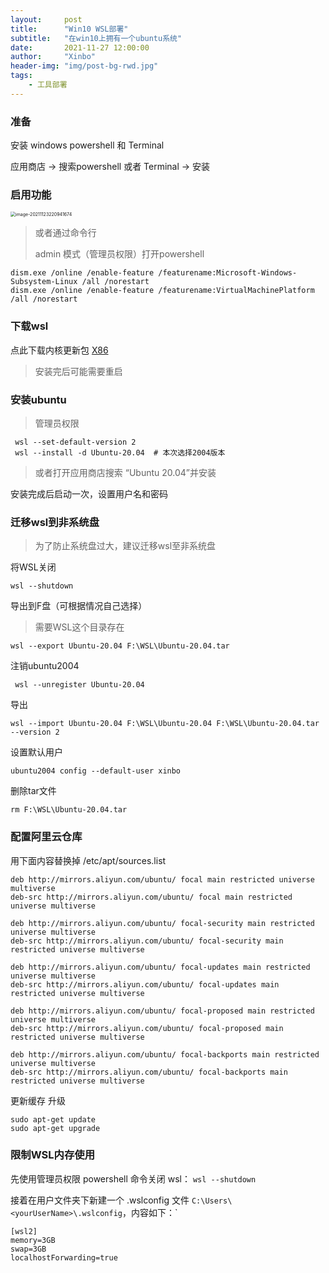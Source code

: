 ```yaml
---
layout:     post
title:      "Win10 WSL部署"
subtitle:   "在win10上拥有一个ubuntu系统"
date:       2021-11-27 12:00:00
author:     "Xinbo"
header-img: "img/post-bg-rwd.jpg"
tags:
    - 工具部署
---
```


### 准备

安装 windows powershell 和 Terminal

应用商店 -> 搜索powershell 或者 Terminal -> 安装

### 启用功能

<img src="https://i.loli.net/2021/11/27/biwFqRVymHfea97.png" alt="image-20211123220941674" style="zoom:50%;" />



> 或者通过命令行
>
> admin 模式（管理员权限）打开powershell

``` shell
dism.exe /online /enable-feature /featurename:Microsoft-Windows-Subsystem-Linux /all /norestart
dism.exe /online /enable-feature /featurename:VirtualMachinePlatform /all /norestart
```

### 下载wsl

点此下载内核更新包 [X86](https://wslstorestorage.blob.core.windows.net/wslblob/wsl_update_x64.msi)

> 安装完后可能需要重启

### 安装ubuntu

> 管理员权限

``` shell
 wsl --set-default-version 2
 wsl --install -d Ubuntu-20.04  # 本次选择2004版本
```

> 或者打开应用商店搜索 “Ubuntu 20.04”并安装

安装完成后启动一次，设置用户名和密码

### 迁移wsl到非系统盘

> 为了防止系统盘过大，建议迁移wsl至非系统盘

将WSL关闭

```shell
wsl --shutdown
```

导出到F盘（可根据情况自己选择）

> 需要WSL这个目录存在

```shell
wsl --export Ubuntu-20.04 F:\WSL\Ubuntu-20.04.tar
```

注销ubuntu2004

```shell
 wsl --unregister Ubuntu-20.04
```

导出

```shell
wsl --import Ubuntu-20.04 F:\WSL\Ubuntu-20.04 F:\WSL\Ubuntu-20.04.tar --version 2
```

设置默认用户

```shell
ubuntu2004 config --default-user xinbo
```

删除tar文件

```shell
rm F:\WSL\Ubuntu-20.04.tar
```

### 配置阿里云仓库

用下面内容替换掉 /etc/apt/sources.list

```
deb http://mirrors.aliyun.com/ubuntu/ focal main restricted universe multiverse
deb-src http://mirrors.aliyun.com/ubuntu/ focal main restricted universe multiverse
   
deb http://mirrors.aliyun.com/ubuntu/ focal-security main restricted universe multiverse
deb-src http://mirrors.aliyun.com/ubuntu/ focal-security main restricted universe multiverse
   
deb http://mirrors.aliyun.com/ubuntu/ focal-updates main restricted universe multiverse
deb-src http://mirrors.aliyun.com/ubuntu/ focal-updates main restricted universe multiverse
   
deb http://mirrors.aliyun.com/ubuntu/ focal-proposed main restricted universe multiverse
deb-src http://mirrors.aliyun.com/ubuntu/ focal-proposed main restricted universe multiverse
   
deb http://mirrors.aliyun.com/ubuntu/ focal-backports main restricted universe multiverse
deb-src http://mirrors.aliyun.com/ubuntu/ focal-backports main restricted universe multiverse
```

更新缓存 升级

```shell
sudo apt-get update
sudo apt-get upgrade
```

### 限制WSL内存使用

先使用管理员权限 powershell 命令关闭 wsl： `wsl --shutdown`

接着在用户文件夹下新建一个 .wslconfig 文件 `C:\Users\<yourUserName>\.wslconfig`，内容如下：`

```
[wsl2]
memory=3GB
swap=3GB
localhostForwarding=true
```

